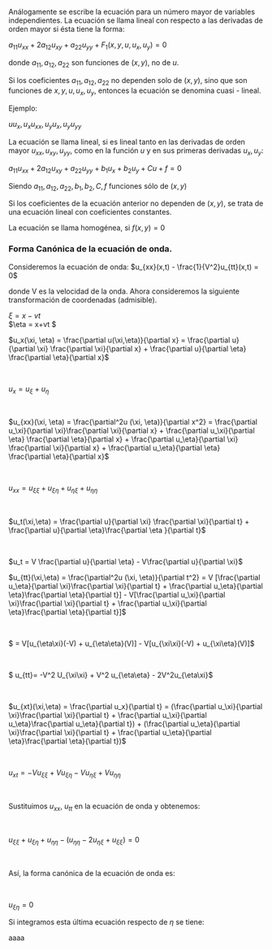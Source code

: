 
Análogamente se escribe la ecuación para un número mayor de variables independientes.
La ecuación se llama lineal con respecto a las derivadas de orden mayor si ésta tiene la forma:

$a_{11}u_{xx}+2a_{12}u_{xy} + a_{22}u_{yy} + F_{1} (x, y, u, u_x, u_y) = 0$

donde $a_{11}, a_{12}, a_{22}$ son funciones de $(x,y)$, no de $u$.

Si los coeficientes $a_{11}, a_{12}, a_{22}$ no dependen solo de $(x,y)$, sino que son funciones de $x, y, u, u_x, u_y$, entonces la ecuación se denomina cuasi - lineal.

Ejemplo:

  $uu_x, u_x u_{xx}, u_yu_x, u_yu_{yy}$

La ecuación se llama lineal, si es lineal tanto en las derivadas de orden mayor $u_{xx}, u_{xy}, u_{yy}$, como en la función $u$ y en sus primeras derivadas $u_x, u_y$:

$a_{11}u_{xx} + 2a_{12}u_{xy} + a_{22}u_{yy}+b_1u_x+b_2u_y+Cu+f = 0$

Siendo $a_{11}, a_{12}, a_{22}, b_1, b_2, C, f$ funciones sólo de $(x,y)$

Si los coeficientes de la ecuación anterior no dependen de $(x,y)$, se trata de una ecuación lineal con coeficientes constantes.

La ecuación se llama homogénea, si $f(x,y) = 0$

### Forma Canónica de la ecuación de onda.

Consideremos la ecuación de onda:
  $u_{xx}(x,t) - \frac{1}{V^2}u_{tt}(x,t) = 0$

donde V es la velocidad de la onda.
Ahora consideremos la siguiente transformación de coordenadas (admisible).

$\xi = x-vt$ <br>   $\eta = x+vt $

$u_x(\xi, \eta) = \frac{\partial u(\xi,\eta)}{\partial x} = \frac{\partial u}{\partial \xi} \frac{\partial \xi}{\partial x} + \frac{\partial u}{\partial \eta} \frac{\partial \eta}{\partial x}$

<br>

$u_x = u_\xi + u_\eta$

<br>

$u_{xx}(\xi, \eta) = \frac{\partial^2u (\xi, \eta)}{\partial x^2} = \frac{\partial u_\xi}{\partial \xi}\frac{\partial \xi}{\partial x} + \frac{\partial u_\xi}{\partial \eta} \frac{\partial \eta}{\partial x} + \frac{\partial u_\eta}{\partial \xi} \frac{\partial \xi}{\partial x} + \frac{\partial u_\eta}{\partial \eta} \frac{\partial \eta}{\partial x}$

<br>

$u_{xx} = u_{\xi\xi} + u_{\xi\eta} + u_{\eta\xi} + u_{\eta\eta}$

<br>

$u_t(\xi,\eta) = \frac{\partial u}{\partial \xi} \frac{\partial \xi}{\partial t} + \frac{\partial u}{\partial \eta}\frac{\partial \eta }{\partial t}$

<br>

$u_t = V \frac{\partial u}{\partial \eta} - V\frac{\partial u}{\partial \xi}$

$u_{tt}(\xi,\eta) = \frac{\partial^2u (\xi, \eta)}{\partial t^2} = V [\frac{\partial u_\eta}{\partial \xi}\frac{\partial \xi}{\partial t} + \frac{\partial u_\eta}{\partial \eta}\frac{\partial \eta}{\partial t}] - V[\frac{\partial u_\xi}{\partial \xi}\frac{\partial \xi}{\partial t} + \frac{\partial u_\xi}{\partial \eta}\frac{\partial \eta}{\partial t}]$

<br>

$ =  V[u_{\eta\xi}(-V) +  u_{\eta\eta}(V)] - V[u_{\xi\xi}(-V) + u_{\xi\eta}(V)]$ 

<br>

$ u_{tt}= -V^2 U_{\xi\xi} + V^2 u_{\eta\eta} - 2V^2u_{\eta\xi}$

<br>

$u_{xt}(\xi,\eta) = \frac{\partial u_x}{\partial t} = (\frac{\partial u_\xi}{\partial \xi}\frac{\partial \xi}{\partial t} + \frac{\partial u_\xi}{\partial u_\eta}\frac{\partial u_\eta}{\partial t}) + (\frac{\partial u_\eta}{\partial \xi}\frac{\partial \xi}{\partial t} + \frac{\partial u_\eta}{\partial \eta}\frac{\partial \eta}{\partial t})$

<br>

$u_{xt} = -Vu_{\xi\xi} + Vu_{\xi\eta} - Vu_{\eta\xi} + Vu_{\eta\eta}$

<br>

Sustituimos $u_{xx}$, $u_{tt}$ en la ecuación de onda y obtenemos:

<br> 

$u_{\xi\xi} + u_{\xi\eta} + u_{\eta\eta} - (u_{\eta\eta} - 2u_{\eta\xi} + u_{\xi\xi}) = 0$

<br>

Así, la forma canónica de la ecuación de onda es:

<br>

$u_{\xi\eta} = 0$

Si integramos esta última ecuación respecto de $\eta$ se tiene:

aaaa